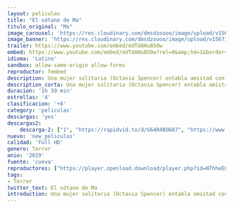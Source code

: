 ```yaml
---
layout: peliculas
title: "El sótano de Ma"
titulo_original: "Ma"
image_carousel: 'https://res.cloudinary.com/dmsdzouoo/image/upload/v1567139171/Ma-poster-min_vwumi6.jpg'
image_banner: 'https://res.cloudinary.com/dmsdzouoo/image/upload/v1567139183/1559206712_344193_1559209621_noticia_normal-min_lqzdus.jpg'
trailer: https://www.youtube.com/embed/eUTdAHu85Ow
embed: https://www.youtube.com/embed/eUTdAHu85Ow?rel=0&amp;hd=1&border=0&wmode=opaque&enablejsapi=1&modestbranding=1&controls=1&showinfo=1
idioma: 'Latino'
sandbox: allow-same-origin allow-forms
reproductor: fembed
description: Una mujer solitaria (Octavia Spencer) entabla amistad con un grupo de adolescentes y decide invitarles a una fiesta en su casa. Justo cuando el grupo de jóvenes piensa que su suerte no puede ir a mejor, una serie de extraños acontecimientos comienzan a suceder, poniendo en tela de juicio las intenciones de su nueva y misteriosa amiga.
description_corta: Una mujer solitaria (Octavia Spencer) entabla amistad con un grupo de adolescentes y decide invitarles a una fiesta en su casa. Justo cuando el grupo de jóvenes piensa que su suerte no puede ir a mejor, una serie de extraños acontecimientos comienzan a suceder, poniendo en tela de juicio las intenciones de su nueva y misteriosa amiga.
duracion: '1h 39 min'
estrellas: '4'
clasificacion: '+8'
category: 'peliculas'
descargas: 'yes'
descargas2:
    descarga-2: ["1", "https://rapidvid.to/d/G64R4BO687", "https://www.google.com/s2/favicons?domain=www.rapidvideo.com","RapidVideo","https://res.cloudinary.com/imbriitneysam/image/upload/v1541473684/mexico.png", "Latino", "Full HD"]
nuevo: 'new_peliculas'
calidad: 'Full HD'
genero: Terror
anio: '2019'
fuente: 'cueva'
reproductores: ["https://player.openload.download/player.php?id=NThheE8vVlFPWUVQaGo2Y0JxclF0bEs2RHdBOUErUWZiVmx4UzdVY0tOQVNvdnBpaUhqOGlDL0toS0RFczFnRnd3bjZGOVBFN29SWEdFKzhkOGZwVWc9PQ","https://tutumeme.net/embed/player.php?u=bXQ3ajJOaW1wcFRGcEs2VW5XRGExTlRPMytmUnc3bHVwcWhoenVIUjI5SHF5TlNwc0taaG1jN2gwZHZSNTlIRHVhV2tZWitkNUtDVDNOL1ZvYW1rYjJoam93PT0","https://api.cuevana3.io/olpremium/gd.php?file=ek5lbm9xYWNrS0xNejZabVlkSFIyTkxQb3BPWDB0UFkwY3lvbjJIRjBPQ1QwNStUck1mVG9kVExvM0djeHA3VnFybXRscUdvMWRXNHRZbU1lYXVUeDg2cGpKVmp4cXpBejYxcGxubXNwY2lWeDZTSGU4cVR4NWZMcTRDSTF0akhsNm1pZ0tHNDBNZmV1YUdVaU1iWnlxclRhWmQzcUxYRTBzZC9pSW1rcjlhcHVhR1hucHVxeGF5MWVJU2h0Sy9GbDhwa2wzdTRvOENXbUgrTWU5R1d4dENvYklLRWlNbmYxOG1ZYjZ6SDFBPT0","https://api.cuevana3.io/stream/index.php?file=ek5lbm9xYWNrS0xYMTZLa2xNbkdvY3ZTb3BtZng4TGp6ZFpobGFMUGtPYlV4S2VibE02TzVjWEdtS1JnbEpTb201VmxZSlRTMGViVTBxZGdsdEhPb3RqWGFtdG9tcGltbXNKL2M0ZkJxYmVTMEtObQ","https://api.cuevana3.io/rr/gd.php?h=ek5lbm9xYWNrS0xJMVp5b21KREk0dFBLbjVkaHhkRGdrOG1jbnBpUnhhS1Z1b3lGZGJEU3Y5ZllpWmlhcUxEZ3lzSnBpR2F2MXUzZXpvaDdhcnJack1hU3FadVkyUT09"]
tags:
- Terror
twitter_text: El sótano de Ma
introduction: Una mujer solitaria (Octavia Spencer) entabla amistad con un grupo de adolescentes y decide invitarles a una fiesta en su casa. Justo cuando el grupo de jóvenes piensa que su suerte no puede ir a mejor, una serie de extraños acontecimientos comienzan a suceder, poniendo en tela de juicio las intenciones de su nueva y misteriosa amiga.
---
```



 







